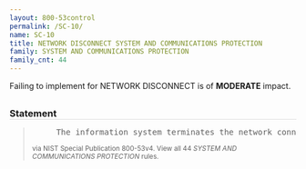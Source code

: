 ```yaml
---
layout: 800-53control
permalink: /SC-10/
name: SC-10
title: NETWORK DISCONNECT SYSTEM AND COMMUNICATIONS PROTECTION
family: SYSTEM AND COMMUNICATIONS PROTECTION
family_cnt: 44
---
```

<p class="text-warning">Failing to implement for NETWORK DISCONNECT is of <b>MODERATE</b> impact.</p>

<h3 style="border-bottom:1px solid #ddd;margin:30px 0 8px 0;">Statement</h3>
<blockquote>
<pre>     The information system terminates the network connection associated with a communications session at the end of the session or after [Assignment: organization-defined time period] of inactivity. 
</pre>
<p><small>via NIST Special Publication 800-53v4. View all 44 <i>SYSTEM AND COMMUNICATIONS PROTECTION</i> rules. <a href="/cce/ssg/group/$Group_id"><span class="glyphicon glyphicon-link"></span></a> </small></p>
</blockquote>

